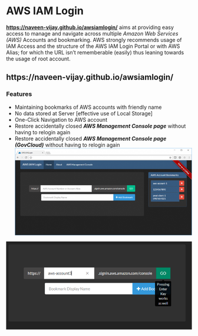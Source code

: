 AWS IAM Login
===================

**https://naveen-vijay.github.io/awsiamlogin/** aims at providing easy access to manage and navigate across multiple *Amazon Web Services (AWS)* Accounts and bookmarking. AWS strongly recommends usage of IAM Access and the structure of the AWS IAM Login Portal or with AWS Alias; for which the URL isn’t rememberable (easily) thus leaning towards the usage of root account.

<h2>https://naveen-vijay.github.io/awsiamlogin/</h2>

### Features

 - Maintaining bookmarks of AWS accounts with friendly name 
 - No data stored at Server [effective use of Local Storage] 
 - One-Click Navigation to AWS account
 - Restore accidentally closed ***AWS Management Console page*** without having to relogin again
 - Restore accidentally closed ***AWS Management Console page (GovCloud)*** without having to relogin again
 ![awsiamlogin screenshot](img/awsiamlogin-screenshot.png)

 ![awsiamlogin screenshot enter](img/awsiamlogin-screenshot2.png)
